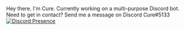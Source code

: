 Hey there. I'm Cure.
Currently working on a multi-purpose Discord bot.
Need to get in contact? Send me a message on Discord Cure#5133
[![Discord Presence](https://lanyard-profile-readme.vercel.app/api/:id)](https://discord.com/users/:767406118192152596)
